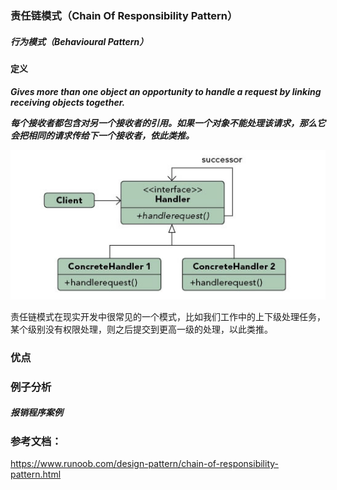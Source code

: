 ### 责任链模式（Chain Of Responsibility Pattern）
         
##### 行为模式（Behavioural Pattern）

#### 定义

***Gives more than one object an opportunity to handle a request by linking receiving objects together.***

***每个接收者都包含对另一个接收者的引用。如果一个对象不能处理该请求，那么它会把相同的请求传给下一个接收者，依此类推。***

![Chain_Of_Responsibility Pattern UML](https://github.com/nox60/go-design-pattern/blob/master/images/chain_of_responsibility_pattern.png)

责任链模式在现实开发中很常见的一个模式，比如我们工作中的上下级处理任务，某个级别没有权限处理，则之后提交到更高一级的处理，以此类推。

### 优点

### 例子分析

##### 报销程序案例



### 参考文档：
https://www.runoob.com/design-pattern/chain-of-responsibility-pattern.html